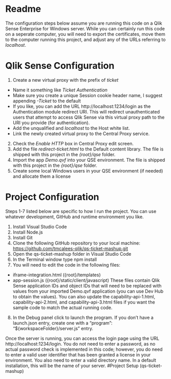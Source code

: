 # Readme
The configuration steps below assume you are running this code on a Qlik Sense Enterprise for Windows server.  While you can certainly run this code on a seperate computer, you will need to export the certificates, move them to the computer running this project, and adjust any of the URLs referring to *localhost*.

# Qlik Sense Configuration
1.	Create a new virtual proxy with the prefix of *ticket*
  *	Name it something like *Ticket Authentication*
  *	Make sure you create a unique Session cookie header name, I suggest appending *-Ticket* to the default
  *	If you like, you can add the URL http://localhost:1234/login as the Authentication module redirect URI.  This will redirect unauthenticated users that attempt to access Qlik Sense via this virtual proxy path to the URI you provide (for authentication).
  *	Add the unqualified *<QSE server name>* and *localhost* to the Host white list.
  *	Link the newly created virtual proxy to the Central Proxy service.
2.	Check the *Enable HTTP* box in Central Proxy edit screen.
3.	Add the file *redirect-ticket.html* to the Default content library.  The file is shipped with this project in the *{root}/qse* folder.
4.	Import the app *Demo.qvf* into your QSE environment.  The file is shipped with this project in the *{root}/qse* folder.
5.	Create some local Windows users in your QSE environment (if needed) and allocate them a license

# Project Configuration
Steps 1-7 listed below are specific to how I run the project. You can use whatever development, GitHub and runtime environment you like.  
1.	Install Visual Studio Code
2.	Install Node.js
3.	Install Git
4.	Clone the following GitHub repository to your local machine:
https://github.com/tmcalees-qlik/qs-ticket-mashup.git
5.	Open the qs-ticket-mashup folder in Visual Studio Code
6.	In the Terminal window type npm install
7.	You will need to edit the code in the following files: 
 * iframe-integration.html ({root}/templates) 
 * app-session.js ({root}/static/client/javascript) 
These files contain Qlik Sense application IDs and object IDs that will need to be replaced with values from your imported Demo.qvf application (you can use Dev Hub to obtain the values).  You can also update the capability-api-1.html, capability-api-2.html, and capability-api-3.html files if you want the sample code to match the actual running code. 
8.	In the Debug panel click to launch the program.  If you don’t have a launch.json entry, create one with a “program”: “${workspaceFolder}/server.js” entry.


Once the server is running, you can access the login page using the URL http://localhost:1234/login.  You do not need to enter a password, as no actual password check is implemented in this code; however, you do need to enter a valid user identifier that has been granted a license in your environment.  You also need to enter a valid directory name.  In a default installation, this will be the name of your server.
#Project Setup (qs-ticket-mashup)
